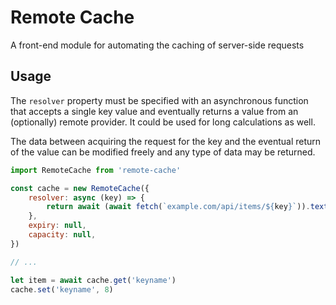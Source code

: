 # Remote Cache

A front-end module for automating the caching of server-side requests

## Usage

The `resolver` property must be specified with an asynchronous function that accepts a single key value and eventually returns a value from an (optionally) remote provider. It could be used for long calculations as well.

The data between acquiring the request for the key and the eventual return of the value can be modified freely and any type of data may be returned.

```js
import RemoteCache from 'remote-cache'

const cache = new RemoteCache({
    resolver: async (key) => {
        return await (await fetch(`example.com/api/items/${key}`)).text()
    },
    expiry: null,
    capacity: null,
})

// ...

let item = await cache.get('keyname')
cache.set('keyname', 8)

```
